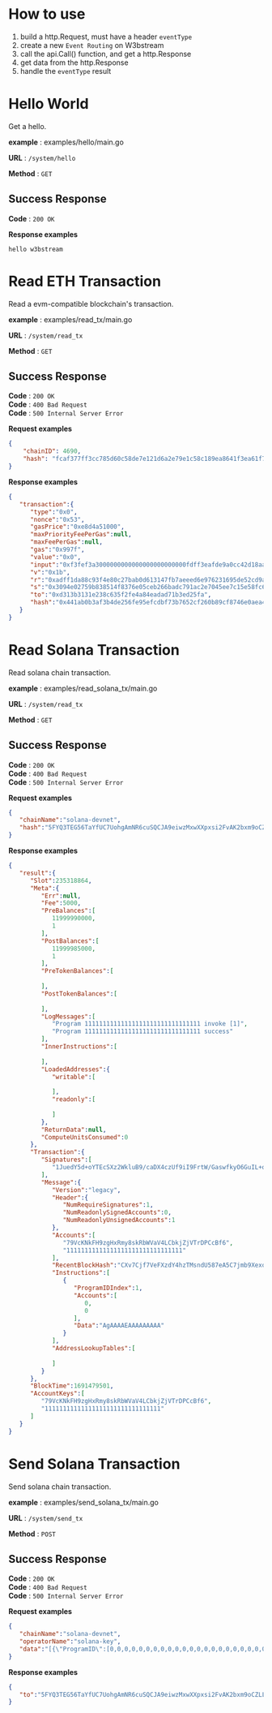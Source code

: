 # How to use
1. build a http.Request, must have a header `eventType`
2. create a new `Event Routing` on W3bstream
3. call the api.Call() function, and get a http.Response
4. get data from the http.Response
5. handle the `eventType` result

# Hello World

Get a hello.

**example** : examples/hello/main.go

**URL** : `/system/hello`

**Method** : `GET`

## Success Response

**Code** : `200 OK`

**Response examples**

```string
hello w3bstream
```

# Read ETH Transaction

Read a evm-compatible blockchain's transaction.

**example** : examples/read_tx/main.go

**URL** : `/system/read_tx`

**Method** : `GET`

## Success Response

**Code** : `200 OK`  
**Code** : `400 Bad Request`  
**Code** : `500 Internal Server Error`  

**Request examples**

```json
{
    "chainID": 4690,
    "hash": "fcaf377ff3cc785d60c58de7e121d6a2e79e1c58c189ea8641f3ea61f7605285"
}
```

**Response examples**

```json
{
   "transaction":{
      "type":"0x0",
      "nonce":"0x53",
      "gasPrice":"0xe8d4a51000",
      "maxPriorityFeePerGas":null,
      "maxFeePerGas":null,
      "gas":"0x997f",
      "value":"0x0",
      "input":"0xf3fef3a3000000000000000000000000fdff3eafde9a0cc42d18aab2a7454b1105f19edf00000000000000000000000000000000000000000000002086ac351052600000",
      "v":"0x1b",
      "r":"0xadff1da88c93f4e80c27bab0d613147fb7aeeed6e976231695de52cd9ac5aa8a",
      "s":"0x3094e02759b838514f8376e05ceb266badc791ac2e7045ee7c15e58fc626980b",
      "to":"0xd313b3131e238c635f2fe4a84eadad71b3ed25fa",
      "hash":"0x441ab0b3af3b4de256fe95efcdbf73b7652cf260b89cf8746e0aea486c0467bd"
   }
}
```

# Read Solana Transaction

Read solana chain transaction.

**example** : examples/read_solana_tx/main.go

**URL** : `/system/read_tx`

**Method** : `GET`

## Success Response

**Code** : `200 OK`  
**Code** : `400 Bad Request`  
**Code** : `500 Internal Server Error`  

**Request examples**

```json
{
   "chainName":"solana-devnet",
   "hash":"5FYQ3TEG56TaYfUC7UohgAmNR6cuSQCJA9eiwzMxwXXpxsi2FvAK2bxm9oCZLLRzZiYEVwozn2MBmHnmR2mXqd99"
}
```

**Response examples**

```json
{
   "result":{
      "Slot":235318864,
      "Meta":{
         "Err":null,
         "Fee":5000,
         "PreBalances":[
            11999990000,
            1
         ],
         "PostBalances":[
            11999985000,
            1
         ],
         "PreTokenBalances":[
            
         ],
         "PostTokenBalances":[
            
         ],
         "LogMessages":[
            "Program 11111111111111111111111111111111 invoke [1]",
            "Program 11111111111111111111111111111111 success"
         ],
         "InnerInstructions":[
            
         ],
         "LoadedAddresses":{
            "writable":[
               
            ],
            "readonly":[
               
            ]
         },
         "ReturnData":null,
         "ComputeUnitsConsumed":0
      },
      "Transaction":{
         "Signatures":[
            "1JuedY5d+oYTEcSXz2WkluB9/caDX4czUf9iI9FrtW/GaswfkyO6GuIL+o2K57oY1qsthuvq/zDuunXKE8WCCA=="
         ],
         "Message":{
            "Version":"legacy",
            "Header":{
               "NumRequireSignatures":1,
               "NumReadonlySignedAccounts":0,
               "NumReadonlyUnsignedAccounts":1
            },
            "Accounts":[
               "79VcKNkFH9zgHxRmy8skRbWVaV4LCbkjZjVTrDPCcBf6",
               "11111111111111111111111111111111"
            ],
            "RecentBlockHash":"CXv7Cjf7VeFXzdY4hzTMsndU587eA5C7jmb9XexoHRoe",
            "Instructions":[
               {
                  "ProgramIDIndex":1,
                  "Accounts":[
                     0,
                     0
                  ],
                  "Data":"AgAAAAEAAAAAAAAA"
               }
            ],
            "AddressLookupTables":[
               
            ]
         }
      },
      "BlockTime":1691479501,
      "AccountKeys":[
         "79VcKNkFH9zgHxRmy8skRbWVaV4LCbkjZjVTrDPCcBf6",
         "11111111111111111111111111111111"
      ]
   }
}
```

# Send Solana Transaction

Send solana chain transaction.

**example** : examples/send_solana_tx/main.go

**URL** : `/system/send_tx`

**Method** : `POST`

## Success Response

**Code** : `200 OK`  
**Code** : `400 Bad Request`  
**Code** : `500 Internal Server Error`  

**Request examples**

```json
{
   "chainName":"solana-devnet",
   "operatorName":"solana-key",
   "data":"[{\"ProgramID\":[0,0,0,0,0,0,0,0,0,0,0,0,0,0,0,0,0,0,0,0,0,0,0,0,0,0,0,0,0,0,0,0],\"Accounts\":[{\"PubKey\":[91,83,29,193,46,31,234,109,208,211,168,16,189,248,144,184,82,206,5,207,47,237,60,0,252,70,215,201,95,8,82,113],\"IsSigner\":true,\"IsWritable\":true},{\"PubKey\":[91,83,29,193,46,31,234,109,208,211,168,16,189,248,144,184,82,206,5,207,47,237,60,0,252,70,215,201,95,8,82,113],\"IsSigner\":false,\"IsWritable\":true}],\"Data\":\"AgAAAAEAAAAAAAAA\"}]"
}
```

**Response examples**

```json
{
   "to":"5FYQ3TEG56TaYfUC7UohgAmNR6cuSQCJA9eiwzMxwXXpxsi2FvAK2bxm9oCZLLRzZiYEVwozn2MBmHnmR2mXqd99"
}
```
